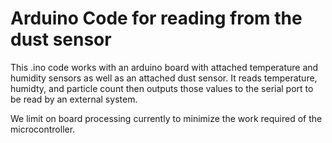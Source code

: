 # Arduino Code for reading from the dust sensor

This .ino code works with an arduino board with attached temperature and humidity sensors
as well as an attached dust sensor. It reads temperature, humidty, and particle count then outputs 
those values to the serial port to be read by an external system.

We limit on board processing currently to minimize the work required of the microcontroller.